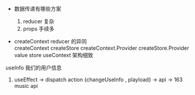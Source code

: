 - 数据传递有哪些方案
   1. reducer 复杂
   2. props 手续多
   

- createContext reducer 的异同  
   createContext createStore 
   createContext.Provider  createStore.Provider
   value                            store
   useContext  架构细致 

useInfo  我们的用户信息 
1. useEffect -> dispatch action {changeUseInfo , playload} -> api -> 163 music api

